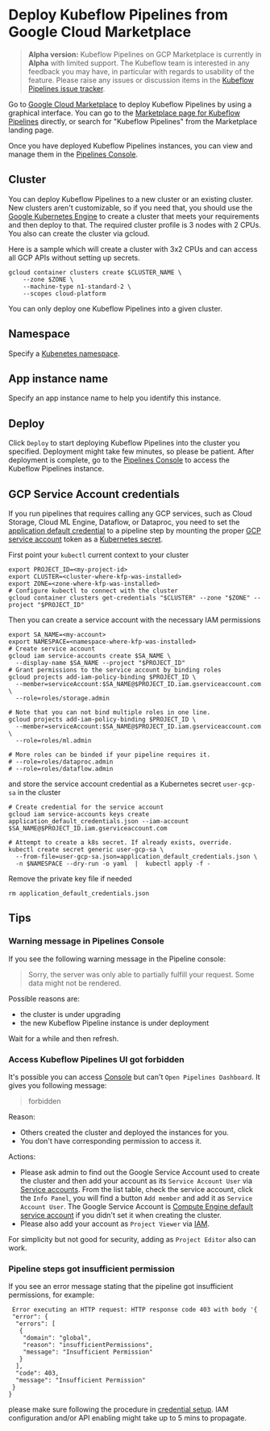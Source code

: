 # Deploy Kubeflow Pipelines from Google Cloud Marketplace

> **Alpha version:** 
Kubeflow Pipelines on GCP Marketplace is currently in **Alpha** with limited 
support. The Kubeflow team is interested in any feedback you may have, in 
particular with regards to usability of the feature. Please raise any issues
or discussion items in the
[Kubeflow Pipelines issue tracker](https://github.com/kubeflow/pipelines/issues).

Go to [Google Cloud Marketplace](https://console.cloud.google.com/marketplace) to deploy Kubeflow Pipelines by using a graphical interface.
You can go to the [Marketplace page for Kubeflow Pipelines](https://console.cloud.google.com/marketplace/details/google-cloud-ai-platform/kubeflow-pipelines) directly, or search for "Kubeflow Pipelines" from the Marketplace landing page.

Once you have deployed Kubeflow Pipelines instances, you can view and manage them in the [Pipelines Console](http://console.cloud.google.com/ai-platform/pipelines).

## Cluster

You can deploy Kubeflow Pipelines to a new cluster or an existing cluster. New clusters aren't customizable, so if you need that, you should use the [Google Kubernetes Engine](https://console.cloud.google.com/kubernetes/list) to create a cluster that meets your requirements and then deploy to that. The required cluster profile is 3 nodes with 2 CPUs. You also can create the cluster via gcloud.

Here is a sample which will create a cluster with 3x2 CPUs and can access all GCP APIs without setting up secrets.

```
gcloud container clusters create $CLUSTER_NAME \
    --zone $ZONE \
    --machine-type n1-standard-2 \
    --scopes cloud-platform
```

You can only deploy one Kubeflow Pipelines into a given cluster.

## Namespace
Specify a [Kubenetes namespace](https://kubernetes.io/docs/concepts/overview/working-with-objects/namespaces/).

## App instance name
Specify an app instance name to help you identify this instance.

## Deploy
Click `Deploy` to start deploying Kubeflow Pipelines into the cluster you specified.
Deployment might take few minutes, so please be patient. After deployment is complete, go to the [Pipelines Console](http://pantheon.corp.google.com/ai-platform/pipelines) to access the Kubeflow Pipelines instance.

## GCP Service Account credentials
If you run pipelines that requires calling any GCP services, such as Cloud Storage, Cloud ML Engine, Dataflow, or Dataproc, you need to set the [application default credential](https://cloud.google.com/docs/authentication/production#providing_credentials_to_your_application) to a pipeline step by mounting the proper [GCP service account](https://cloud.google.com/iam/docs/service-accounts) token as a [Kubernetes secret](https://kubernetes.io/docs/concepts/configuration/secret/).

First point your `kubectl` current context to your cluster
```
export PROJECT_ID=<my-project-id>
export CLUSTER=<cluster-where-kfp-was-installed>
export ZONE=<zone-where-kfp-was-installed>
# Configure kubectl to connect with the cluster
gcloud container clusters get-credentials "$CLUSTER" --zone "$ZONE" --project "$PROJECT_ID"
```

Then you can create a service account with the necessary IAM permissions
```
export SA_NAME=<my-account>
export NAMESPACE=<namespace-where-kfp-was-installed>
# Create service account
gcloud iam service-accounts create $SA_NAME \
  --display-name $SA_NAME --project "$PROJECT_ID"
# Grant permissions to the service account by binding roles
gcloud projects add-iam-policy-binding $PROJECT_ID \
  --member=serviceAccount:$SA_NAME@$PROJECT_ID.iam.gserviceaccount.com \
  --role=roles/storage.admin

# Note that you can not bind multiple roles in one line.
gcloud projects add-iam-policy-binding $PROJECT_ID \
  --member=serviceAccount:$SA_NAME@$PROJECT_ID.iam.gserviceaccount.com \
  --role=roles/ml.admin

# More roles can be binded if your pipeline requires it.
# --role=roles/dataproc.admin
# --role=roles/dataflow.admin
```

and store the service account credential as a Kubernetes secret `user-gcp-sa` in the cluster
```
# Create credential for the service account
gcloud iam service-accounts keys create application_default_credentials.json --iam-account $SA_NAME@$PROJECT_ID.iam.gserviceaccount.com

# Attempt to create a k8s secret. If already exists, override.
kubectl create secret generic user-gcp-sa \
  --from-file=user-gcp-sa.json=application_default_credentials.json \
  -n $NAMESPACE --dry-run -o yaml  |  kubectl apply -f -
```
Remove the private key file if needed
```
rm application_default_credentials.json
```

## Tips

### Warning message in Pipelines Console
If you see the following warning message in the Pipeline console:

> Sorry, the server was only able to partially fulfill your request. Some data might not be rendered.

Possible reasons are:
- the cluster is under upgrading
- the new Kubeflow Pipeline instance is under deployment

Wait for a while and then refresh.

### Access Kubeflow Pipelines UI got forbidden
It's possible you can access [Console](https://console.cloud.google.com/ai-platform/pipelines/clusters)
but can't `Open Pipelines Dashboard`. It gives you following message:

> forbidden

Reason:
- Others created the cluster and deployed the instances for you.
- You don't have corresponding permission to access it.

Actions:
- Please ask admin to find out the Google Service Account used to create the cluster and then add your account as its `Service Account User` via [Service accounts](https://console.cloud.google.com/iam-admin/serviceaccounts). From the list table, check the
service account, click the `Info Panel`, you will find a button `Add member` and add it
as `Service Account User`. The Google Service Account is [Compute Engine default service account](https://cloud.google.com/compute/docs/access/service-accounts#compute_engine_service_account) if you didn't set it when creating the cluster.
- Please also add your account as `Project Viewer` via [IAM](https://console.cloud.google.com/iam-admin/iam).

For simplicity but not good for security, adding as `Project Editor` also can work.

### Pipeline steps got insufficient permission
If you see an error message stating that the pipeline got insufficient
permissions, for example:

```
 Error executing an HTTP request: HTTP response code 403 with body '{
 "error": {
  "errors": [
   {
    "domain": "global",
    "reason": "insufficientPermissions",
    "message": "Insufficient Permission"
   }
  ],
  "code": 403,
  "message": "Insufficient Permission"
 }
}
```
please make sure following the procedure in [credential setup](#gcp-service-account-credentials). IAM configuration and/or
 API enabling might take up to 5 mins to propagate. 
